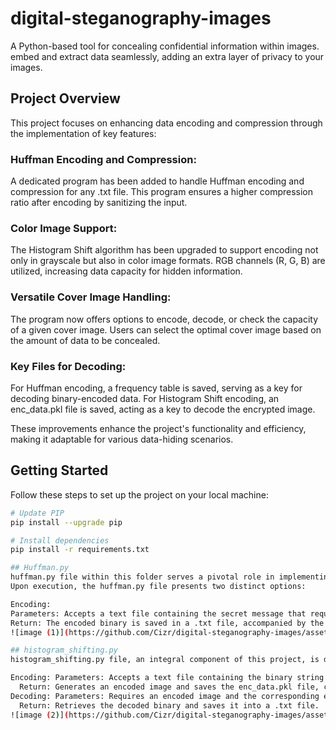 # digital-steganography-images
A Python-based tool for concealing confidential information within images. embed and extract data seamlessly, adding an extra layer of privacy to your images. 

## Project Overview

This project focuses on enhancing data encoding and compression through the implementation of key features:

### Huffman Encoding and Compression:

A dedicated program has been added to handle Huffman encoding and compression for any .txt file.
This program ensures a higher compression ratio after encoding by sanitizing the input.

### Color Image Support:

The Histogram Shift algorithm has been upgraded to support encoding not only in grayscale but also in color image formats.
RGB channels (R, G, B) are utilized, increasing data capacity for hidden information.

### Versatile Cover Image Handling:

The program now offers options to encode, decode, or check the capacity of a given cover image.
Users can select the optimal cover image based on the amount of data to be concealed.

### Key Files for Decoding:

For Huffman encoding, a frequency table is saved, serving as a key for decoding binary-encoded data.
For Histogram Shift encoding, an enc_data.pkl file is saved, acting as a key to decode the encrypted image.

These improvements enhance the project's functionality and efficiency, making it adaptable for various data-hiding scenarios.

## Getting Started

Follow these steps to set up the project on your local machine:

```bash
# Update PIP
pip install --upgrade pip

# Install dependencies
pip install -r requirements.txt

## Huffman.py
huffman.py file within this folder serves a pivotal role in implementing the Huffman Encoding and Compression algorithm. Its primary function is to generate a frequency table for a given input text file and subsequently construct a Huffman tree using a priority queue. This tree is then utilized to encode the specified secret text into binary format efficiently. Beyond encoding, the huffman.py file possesses the capability to decode an encoded binary back into plain text, leveraging the frequency information obtained during the encoding process.
Upon execution, the huffman.py file presents two distinct options:

Encoding:
Parameters: Accepts a text file containing the secret message that requires encoding.
Return: The encoded binary is saved in a .txt file, accompanied by the preservation of the frequency table, essential for decoding purposes.
![image (1)](https://github.com/Cizr/digital-steganography-images/assets/100844208/e5f30872-e137-47e9-a4af-fae0dd3763ef)

## histogram_shifting.py
histogram_shifting.py file, an integral component of this project, is dedicated to encoding a provided binary string from a .txt file into a cover image. The cover image can be in any format, with .png being recommended for optimal encoding capacity and desired output quality. When supplied with the binary string and cover image, the program efficiently generates an encoded image in .png format. It further preserves the enc_data.pkl file, essential for subsequent decoding of the encoded image. Notably, the .py file is not solely focused on encoding; it also possesses the capability to decode a given encoded image along with the provided enc_data.pkl file. During decoding, the program retrieves the binary-encoded text from the image and saves it into a .txt file. Upon execution,.py file offers three distinct options:

Encoding: Parameters: Accepts a text file containing the binary string to be encoded and the cover image.
  Return: Generates an encoded image and saves the enc_data.pkl file, containing necessary data for decoding.
Decoding: Parameters: Requires an encoded image and the corresponding enc_data.pkl file for decoding.
  Return: Retrieves the decoded binary and saves it into a .txt file.
![image (2)](https://github.com/Cizr/digital-steganography-images/assets/100844208/1bb0ce70-9c3a-4c7d-b8ba-64fe77c7ffd2)
